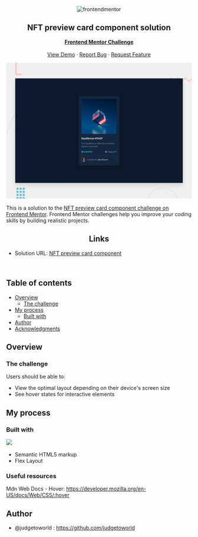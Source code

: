 <div id="top"></div>

<div align="center">

  <img src="https://www.frontendmentor.io/static/images/logo-mobile.svg" alt="frontendmentor" width="80">

  <h2 align="center">NFT preview card component solution</h2>
  <p align="center">
    <a href="https://www.frontendmentor.io/challenges/nft-preview-card-component-SbdUL_w0U"><strong>Frontend Mentor Challenge</strong></a>
    <br />
    <br />
    <a href="https://github.com/judgetoworld">View Demo</a>
    ·
    <a href="https://github.com/judgetoworld" target="_blank">Report Bug</a>
    ·
    <a href="https://github.com/judgetoworld" target="_blank">Request Feature</a>
  </p>
</div>

<div align="center">

![](./design/desktop-preview.jpg)

</div>

This is a solution to the [NFT preview card component challenge on Frontend Mentor](https://www.frontendmentor.io/challenges/nft-preview-card-component-SbdUL_w0U). Frontend Mentor challenges help you improve your coding skills by building realistic projects.

<h2 align="center">Links</h2>

- Solution URL: [NFT preview card component ](https://www.frontendmentor.io/solutions/nft-preview-card-component-tailwind-css-FN3tcexyJI)

<br>

## Table of contents

- [Overview](#overview)
  - [The challenge](#the-challenge)
- [My process](#my-process)
  - [Built with](#built-with)
- [Author](#author)
- [Acknowledgments](#acknowledgments)

## Overview

### The challenge

Users should be able to:

- View the optimal layout depending on their device's screen size
- See hover states for interactive elements

## My process

### Built with

<!-- Bagdes -->

![](https://img.shields.io/badge/HTML5-E34F26?style=for-the-badge&logo=html5&logoColor=white)

- Semantic HTML5 markup
- Flex Layout

### Useful resources

Mdn Web Docs - Hover: https://developer.mozilla.org/en-US/docs/Web/CSS/:hover

## Author

- @judgetoworld : https://github.com/judgetoworld
